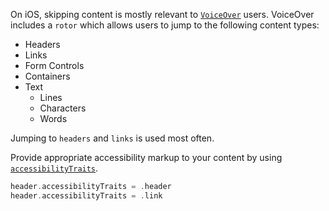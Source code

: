On iOS, skipping content is mostly relevant to [`VoiceOver`](https://appt.org/en/docs/ios/features/voiceover) users. VoiceOver includes a `rotor` which allows users to jump to the following content types:

- Headers
- Links
- Form Controls
- Containers
- Text
  - Lines
  - Characters
  - Words

Jumping to `headers` and `links` is used most often.

Provide appropriate accessibility markup to your content by using [`accessibilityTraits`](https://developer.apple.com/documentation/objectivec/nsobject/1615202-accessibilitytraits).

```swift
header.accessibilityTraits = .header
header.accessibilityTraits = .link
```
